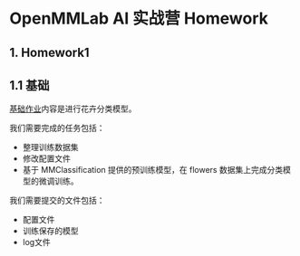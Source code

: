 # OpenMMLab AI 实战营 Homework

## 1. Homework1

## 1.1 基础
[基础作业](https://github.com/open-mmlab/OpenMMLabCamp/blob/main/AI%20%E5%AE%9E%E6%88%98%E8%90%A5%E5%9F%BA%E7%A1%80%E7%8F%AD/%E4%BD%9C%E4%B8%9A%E4%B8%80_mmclassification.md)内容是进行花卉分类模型。

我们需要完成的任务包括：
- 整理训练数据集
- 修改配置文件
- 基于 MMClassification 提供的预训练模型，在 flowers 数据集上完成分类模型的微调训练。

我们需要提交的文件包括：
- 配置文件
- 训练保存的模型
- log文件